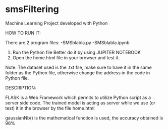 # smsFiltering
Machine Learning Project developed with Python

HOW TO RUN IT:

There are 2 program files:
  -SMSblabla.py
  -SMSblabla.ipynb

1) Run the Python file
  Better do it by using JUPITER NOTEBOOK
2) Open the home.html file in your browser and test it.

Note: The dataset used is the .txt file, make sure to have it in the same folder as the Python file, otherwise change the address in the code in Python file.

DESCRIPTION:

FLASK is a Web Framework which permits to utilize Python script as a server side code. The trained model is acting as server while we use (or test) it in the browser by the file home.html

gaussianNb() is the mathematical function is used, the accuracy obtained is 96%
